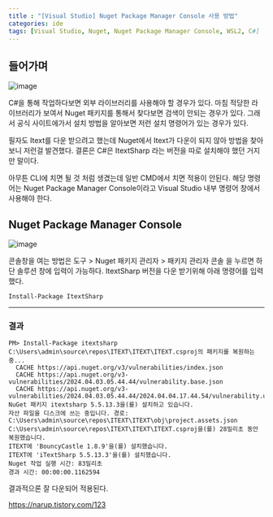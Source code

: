 ```yaml
---
title : "[Visual Studio] Nuget Package Manager Console 사용 방법"
categories: ide
tags: [Visual Studio, Nuget, Nuget Package Manager Console, WSL2, C#]
---
```


## 들어가며
![image](https://github.com/mohitto55/mohitto55.github.io/assets/154340583/66918995-af63-45b2-8696-5bbf16e1e523)

C#을 통해 작업하다보면 외부 라이브러리를 사용해야 할 경우가 있다.
마침 적당한 라이브러리가 보여서 Nuget 패키지를 통해서 찾다보면 검색이 안되는 경우가 있다. 그래서 공식 사이트에가서 설치 방법을 알아보면 저런 설치 명령어가 있는 경우가 있다.

필자도 Itext를 다운 받으려고 했는데 Nuget에서 Itext가 다운이 되지 않아 방법을 찾아보니 저런걸 발견했다. 결론은 C#은 ItextSharp 라는 버전을 따로 설치해야 했던 거지만 말이다.

아무튼 CLI에 치면 될 것 처럼 생겼는데 일반 CMD에서 치면 적용이 안된다. 해당 명령어는 Nuget Package Manager Console이라고 Visual Studio 내부 명령어 창에서 사용해야 한다.

## Nuget Package Manager Console
![image](https://github.com/mohitto55/mohitto55.github.io/assets/154340583/b8fdf5fe-907f-43d7-8547-b980951828d3)

콘솔창을 여는 방법은 도구 > Nuget 패키지 관리자 > 패키지 관리자 콘솔 을 누르면 하단 솔루션 창에 입력이 가능하다.
ItextSharp 버전을 다운 받기위해 아래 명령어를 입력했다.
```
Install-Package ItextSharp
```

---

### 결과
```
PM> Install-Package itextsharp
C:\Users\admin\source\repos\ITEXT\ITEXT\ITEXT.csproj의 패키지를 복원하는 중...
  CACHE https://api.nuget.org/v3/vulnerabilities/index.json
  CACHE https://api.nuget.org/v3-vulnerabilities/2024.04.03.05.44.44/vulnerability.base.json
  CACHE https://api.nuget.org/v3-vulnerabilities/2024.04.03.05.44.44/2024.04.04.17.44.54/vulnerability.update.json
NuGet 패키지 itextsharp 5.5.13.3을(를) 설치하고 있습니다.
자산 파일을 디스크에 쓰는 중입니다. 경로: C:\Users\admin\source\repos\ITEXT\ITEXT\obj\project.assets.json
C:\Users\admin\source\repos\ITEXT\ITEXT\ITEXT.csproj을(를) 28밀리초 동안 복원했습니다.
ITEXT에 'BouncyCastle 1.8.9'을(를) 설치했습니다.
ITEXT에 'iTextSharp 5.5.13.3'을(를) 설치했습니다.
Nuget 작업 실행 시간: 83밀리초
경과 시간: 00:00:00.1162594
```
결과적으론 잘 다운되어 적용된다.

<div class="Reference">
<div class="callout-header"> </div>
<p>
<a href="https://narup.tistory.com/123">https://narup.tistory.com/123</a>
</p>
</div>